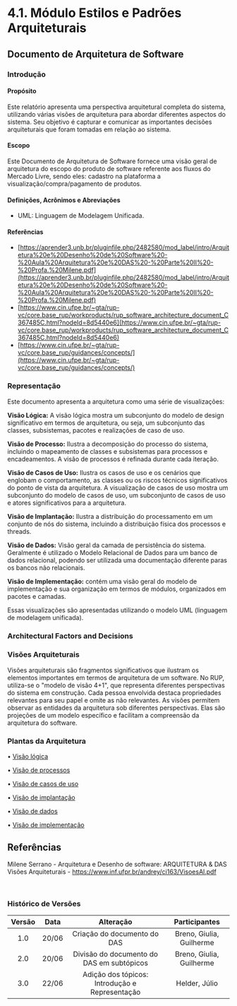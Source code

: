 # 4.1. Módulo Estilos e Padrões Arquiteturais

## Documento de Arquitetura de Software

### Introdução

#### Propósito

Este relatório apresenta uma perspectiva arquitetural completa do sistema, utilizando várias visões de arquitetura para abordar diferentes aspectos do sistema. Seu objetivo é capturar e comunicar as importantes decisões arquiteturais que foram tomadas em relação ao sistema.

#### Escopo

Este Documento de Arquitetura de Software fornece uma visão geral de arquitetura do escopo do produto de software referente aos fluxos do Mercado Livre, sendo eles: cadastro na plataforma a visualização/compra/pagamento de produtos.

#### Definições, Acrônimos e Abreviações

- UML: Linguagem de Modelagem Unificada.

#### Referências

- [https://aprender3.unb.br/pluginfile.php/2482580/mod_label/intro/Arquitetura%20e%20Desenho%20de%20Software%20-%20Aula%20Arquitetura%20e%20DAS%20-%20Parte%20II%20-%20Profa.%20Milene.pdf](https://aprender3.unb.br/pluginfile.php/2482580/mod_label/intro/Arquitetura%20e%20Desenho%20de%20Software%20-%20Aula%20Arquitetura%20e%20DAS%20-%20Parte%20II%20-%20Profa.%20Milene.pdf)
- [https://www.cin.ufpe.br/~gta/rup-vc/core.base_rup/workproducts/rup_software_architecture_document_C367485C.html?nodeId=8d5440e6](https://www.cin.ufpe.br/~gta/rup-vc/core.base_rup/workproducts/rup_software_architecture_document_C367485C.html?nodeId=8d5440e6)
- [https://www.cin.ufpe.br/~gta/rup-vc/core.base_rup/guidances/concepts/](https://www.cin.ufpe.br/~gta/rup-vc/core.base_rup/guidances/concepts/)

### Representação

Este documento apresenta a arquitetura como uma série de visualizações:

**Visão Lógica:**
A visão lógica mostra um subconjunto do modelo de design significativo em termos de arquitetura, ou seja, um subconjunto das classes, subsistemas, pacotes e realizações de caso de uso.

**Visão de Processo:**
Ilustra a decomposição do processo do sistema, incluindo o mapeamento de classes e subsistemas para processos e encadeamentos. A visão de processos é refinada durante cada iteração.

**Visão de Casos de Uso:**
Ilustra os casos de uso e os cenários que englobam o comportamento, as classes ou os riscos técnicos significativos do ponto de vista da arquitetura. A visualização de casos de uso mostra um subconjunto do modelo de casos de uso, um subconjunto de casos de uso e atores significativos para a arquitetura.

**Visão de Implantação:**
Ilustra a distribuição do processamento em um conjunto de nós do sistema, incluindo a distribuição física dos processos e threads.

**Visão de Dados:**
Visão geral da camada de persistência do sistema. Geralmente é utilizado o Modelo Relacional de Dados para um banco de dados relacional, podendo ser utilizada uma documentação diferente paras os bancos não relacionais.

**Visão de Implementação:**
contém uma visão geral do modelo de implementação e sua organização em termos de módulos, organizados em pacotes e camadas.

Essas visualizações são apresentadas utilizando o modelo UML (linguagem de modelagem unificada).

### Architectural Factors and Decisions

### Visões Arquiteturais

Visões arquiteturais são fragmentos significativos que ilustram os elementos importantes em termos de arquitetura de um software. No RUP, utiliza-se o "modelo de visão 4+1", que representa diferentes perspectivas do sistema em construção. Cada pessoa envolvida destaca propriedades relevantes para seu papel e omite as não relevantes. As visões permitem observar as entidades da arquitetura sob diferentes perspectivas. Elas são projeções de um modelo específico e facilitam a compreensão da arquitetura do software.

### Plantas da Arquitetura

• [Visão lógica](/ArquiteturaReutilizacao/4.1.1.Logica.md)

• [Visão de processos](/ArquiteturaReutilizacao/4.1.2.Processo.md)

• [Visão de casos de uso](/ArquiteturaReutilizacao/4.1.3.CasosDeUso.md)

• [Visão de implantação](/ArquiteturaReutilizacao/4.1.4.Implantacao.md)

• [Visão de dados](/ArquiteturaReutilizacao/4.1.5.Dados.md)

• [Visão de implementação](/ArquiteturaReutilizacao/4.1.6.Implementacao.md)

## Referências

Milene Serrano - Arquitetura e Desenho de software: ARQUITETURA & DAS
Visões Arquiteturais - https://www.inf.ufpr.br/andrey/ci163/VisoesAl.pdf

<br>

### Histórico de Versões

| Versão | Data  |                 Alteração                 |      Participantes       |
| :----: | :---: | :---------------------------------------: | :----------------------: |
|  1.0   | 20/06 |        Criação do documento do DAS        | Breno, Giulia, Guilherme |
|  2.0   | 20/06 | Divisão do documento do DAS em subtópicos | Breno, Giulia, Guilherme |
|  3.0   | 22/06 | Adição dos tópicos: Introdução e Representação | Helder, Júlio |
